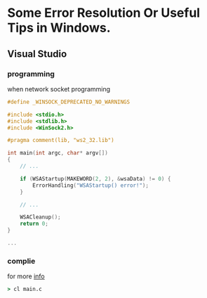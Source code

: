 # Some Error Resolution Or Useful Tips in Windows.

## Visual Studio

### programming

when network socket programming

```c
#define _WINSOCK_DEPRECATED_NO_WARNINGS

#include <stdio.h>
#include <stdlib.h>
#include <WinSock2.h>

#pragma comment(lib, "ws2_32.lib")

int main(int argc, char* argv[])
{
    // ...

	if (WSAStartup(MAKEWORD(2, 2), &wsaData) != 0) {
		ErrorHandling("WSAStartup() error!");
	}

    // ...

	WSACleanup();
	return 0;
}

...
```

### complie

for more [info](https://learn.microsoft.com/en-us/cpp/build/reference/compiler-command-line-syntax?view=msvc-170)

```cmd
> cl main.c
```